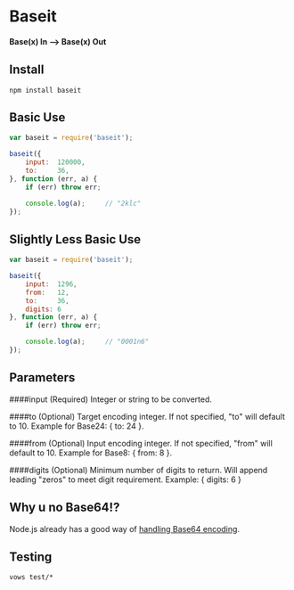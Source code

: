 # Baseit
#### Base(x) In --> Base(x) Out

## Install
	npm install baseit

## Basic Use
```javascript
var baseit = require('baseit');

baseit({
	input: 	120000,
	to: 	36,
}, function (err, a) {
	if (err) throw err;

	console.log(a);		// "2klc"
});
````

## Slightly Less Basic Use
```javascript
var baseit = require('baseit');

baseit({
	input: 	1296,
	from: 	12,
	to: 	36,
	digits: 6
}, function (err, a) {
	if (err) throw err;

	console.log(a);		// "0001n6"
});
````

## Parameters
####input (Required)
Integer or string to be converted.

####to (Optional)
Target encoding integer. If not specified, "to" will default to 10. Example for Base24: { to: 24 }.

####from (Optional)
Input encoding integer. If not specified, "from" will default to 10. Example for Base8: { from: 8 }.

####digits (Optional)
Minimum number of digits to return. Will append leading "zeros" to meet digit requirement. Example: { digits: 6 }

## Why u no Base64!?
Node.js already has a good way of [handling Base64 encoding](http://nodejs.org/docs/v0.3.1/api/buffers.html#new_Buffer).

## Testing
	vows test/*